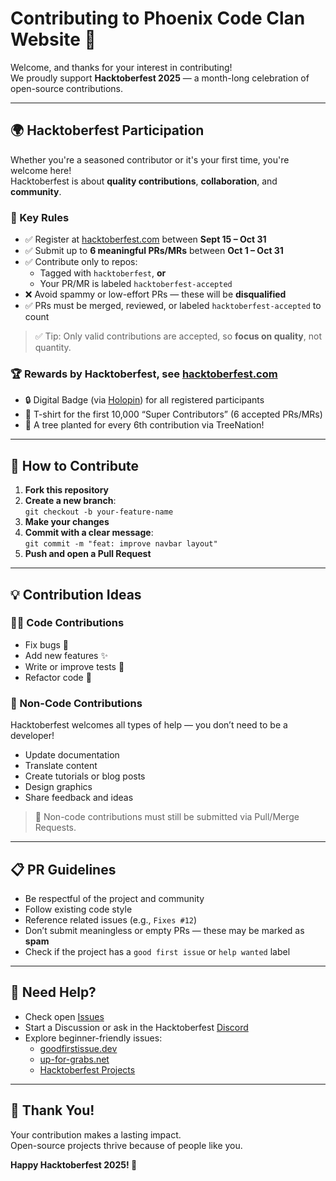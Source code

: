 # Contributing to Phoenix Code Clan Website 🎉

Welcome, and thanks for your interest in contributing!  
We proudly support **Hacktoberfest 2025** — a month-long celebration of open-source contributions.

---

## 🌍 Hacktoberfest Participation

Whether you're a seasoned contributor or it's your first time, you're welcome here!  
Hacktoberfest is about **quality contributions**, **collaboration**, and **community**.

### 🔑 Key Rules

- ✅ Register at [hacktoberfest.com](https://hacktoberfest.com) between **Sept 15 – Oct 31**
- ✅ Submit up to **6 meaningful PRs/MRs** between **Oct 1 – Oct 31**
- ✅ Contribute only to repos:
  - Tagged with `hacktoberfest`, **or**
  - Your PR/MR is labeled `hacktoberfest-accepted`
- ❌ Avoid spammy or low-effort PRs — these will be **disqualified**
- ✅ PRs must be merged, reviewed, or labeled `hacktoberfest-accepted` to count

> ✅ Tip: Only valid contributions are accepted, so **focus on quality**, not quantity.

### 🏆 Rewards by Hacktoberfest, see [hacktoberfest.com](https://hacktoberfest.com)

- 🔒 Digital Badge (via [Holopin](https://holopin.io)) for all registered participants  
- 👕 T-shirt for the first 10,000 “Super Contributors” (6 accepted PRs/MRs)  
- 🌱 A tree planted for every 6th contribution via TreeNation!

---

## 🤝 How to Contribute

1. **Fork this repository**
2. **Create a new branch**:  
   `git checkout -b your-feature-name`
3. **Make your changes**
4. **Commit with a clear message**:  
   `git commit -m "feat: improve navbar layout"`
5. **Push and open a Pull Request**

---

## 💡 Contribution Ideas

### 🧑‍💻 Code Contributions
- Fix bugs 🐛
- Add new features ✨
- Write or improve tests 🧪
- Refactor code 🧹

### 📝 Non-Code Contributions
Hacktoberfest welcomes all types of help — you don’t need to be a developer!

- Update documentation
- Translate content
- Create tutorials or blog posts
- Design graphics
- Share feedback and ideas

> 📌 Non-code contributions must still be submitted via Pull/Merge Requests.

---

## 📋 PR Guidelines

- Be respectful of the project and community
- Follow existing code style
- Reference related issues (e.g., `Fixes #12`)
- Don’t submit meaningless or empty PRs — these may be marked as **spam**
- Check if the project has a `good first issue` or `help wanted` label


---

## 🙋 Need Help?

- Check open [Issues](../../issues)
- Start a Discussion or ask in the Hacktoberfest [Discord](https://discord.gg/hacktoberfest)
- Explore beginner-friendly issues:
  - [goodfirstissue.dev](https://goodfirstissue.dev)
  - [up-for-grabs.net](https://up-for-grabs.net)
  - [Hacktoberfest Projects](https://hacktoberfest-projects.vercel.app)

---

## 🙌 Thank You!

Your contribution makes a lasting impact.  
Open-source projects thrive because of people like you.

**Happy Hacktoberfest 2025! 💙**

